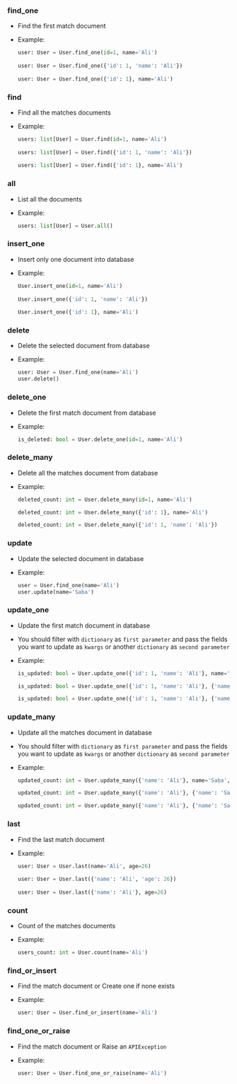   
### find_one  
- Find the first match document  
- Example:  

	```python  
	user: User = User.find_one(id=1, name='Ali')  
	  
	user: User = User.find_one({'id': 1, 'name': 'Ali'})  
	  
	user: User = User.find_one({'id': 1}, name='Ali')  
	```  
  
### find  
- Find all the matches documents  
- Example:  
  
	```python  
	users: list[User] = User.find(id=1, name='Ali')  
	  
	users: list[User] = User.find({'id': 1, 'name': 'Ali'})  
	  
	users: list[User] = User.find({'id': 1}, name='Ali')  
	```  
  
### all
- List all the documents  
- Example:  
  
	```python  
	users: list[User] = User.all()
	```  
  
### insert_one  
- Insert only one document into database  
- Example:  
  
	```python  
	User.insert_one(id=1, name='Ali')  
	  
	User.insert_one({'id': 1, 'name': 'Ali'})  
	  
	User.insert_one({'id': 1}, name='Ali')  
	```

### delete  
- Delete the selected document from database
- Example:  
  
	```python  
	user: User = User.find_one(name='Ali')
	user.delete()
	```

### delete_one  
- Delete the first match document  from database
- Example:  
  
	```python  
	is_deleted: bool = User.delete_one(id=1, name='Ali')
	```

### delete_many  
- Delete all the matches document  from database
- Example:  
  
	```python  
	deleted_count: int = User.delete_many(id=1, name='Ali')
	
	deleted_count: int = User.delete_many({'id': 1}, name='Ali')
	
	deleted_count: int = User.delete_many({'id': 1, 'name': 'Ali'})
	```

### update  
- Update the selected document in database
- Example:  
  
	```python  
	user = User.find_one(name='Ali')
	user.update(name='Saba')
	```

### update_one  
- Update the first match document in database
- You should filter with `dictionary` as `first parameter` 
and pass the fields you want to update as `kwargs` or another `dictionary` as `second parameter`
- Example:  
  
	```python  
	is_updated: bool = User.update_one({'id': 1, 'name': 'Ali'}, name='Saba', age=26)
 
	is_updated: bool = User.update_one({'id': 1, 'name': 'Ali'}, {'name': 'Saba', 'age': 26})
 
	is_updated: bool = User.update_one({'id': 1, 'name': 'Ali'}, {'name': 'Saba'}, age=26)
	```

### update_many  
- Update all the matches document in database
- You should filter with `dictionary` as `first parameter` 
and pass the fields you want to update as `kwargs` or another `dictionary` as `second parameter`
- Example:  
  
	```python  
	updated_count: int = User.update_many({'name': 'Ali'}, name='Saba', age=26)
 
	updated_count: int = User.update_many({'name': 'Ali'}, {'name': 'Saba', 'age': 26})
 
	updated_count: int = User.update_many({'name': 'Ali'}, {'name': 'Saba'}, age=26)
	```

### last  
- Find the last match document
- Example:  
  
	```python  
	user: User = User.last(name='Ali', age=26)  
	  
	user: User = User.last({'name': 'Ali', 'age': 26})  
	  
	user: User = User.last({'name': 'Ali'}, age=26)  
	```

### count  
- Count of the matches documents
- Example:  
  
	```python  
	users_count: int = User.count(name='Ali')
	```

### find_or_insert 
- Find the match document or Create one if none exists
- Example:  
  
	```python  
	user: User = User.find_or_insert(name='Ali')
	```

### find_one_or_raise
- Find the match document or Raise an `APIException`
- Example:  
  
	```python  
	user: User = User.find_one_or_raise(name='Ali')
	```
